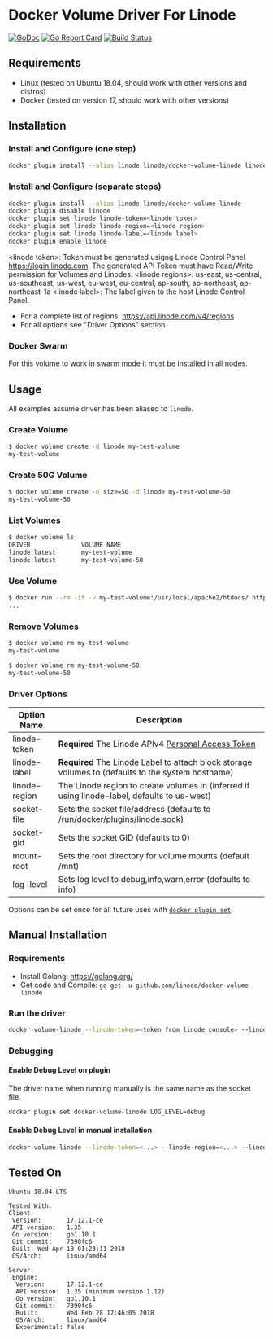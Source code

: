 # Docker Volume Driver For Linode

[![GoDoc](https://godoc.org/github.com/linode/docker-volume-linode?status.svg)](https://godoc.org/github.com/linode/docker-volume-linode)
[![Go Report Card](https://goreportcard.com/badge/github.com/linode/docker-volume-linode)](https://goreportcard.com/report/github.com/linode/docker-volume-linode)
[![Build Status](https://travis-ci.org/linode/docker-volume-linode.svg?branch=master)](https://travis-ci.org/linode/docker-volume-linode)

## Requirements

- Linux (tested on Ubuntu 18.04, should work with other versions and distros)
- Docker (tested on version 17, should work with other versions)

## Installation

### Install and Configure (one step)

```sh
docker plugin install --alias linode linode/docker-volume-linode linode-token=<linode token> linode-region=<linode region> linode-label=<linode label>
```


### Install and Configure (separate steps)

```sh
docker plugin install --alias linode linode/docker-volume-linode
docker plugin disable linode
docker plugin set linode linode-token=<linode token>
docker plugin set linode linode-region=<linode region>
docker plugin set linode linode-label=<linode label>
docker plugin enable linode
```

\<linode token\>: Token must be generated usigng Linode Control Panel https://login.linode.com.  The generated 	API Token must have Read/Write permission for Volumes and Linodes.
\<linode regions\>: us-east, us-central, us-southeast, us-west, eu-west, eu-central, ap-south, ap-northeast, ap-northeast-1a
\<linode label\>: The label given to the host Linode Control Panel.

- For a complete list of regions:  https://api.linode.com/v4/regions
- For all options see "Driver Options" section


### Docker Swarm
For this volume to work in swarm mode it must be installed in all nodes.


## Usage

All examples assume driver has been aliased to `linode`.


### Create Volume


```sh
$ docker volume create -d linode my-test-volume
my-test-volume
```

### Create 50G Volume

```sh
$ docker volume create -o size=50 -d linode my-test-volume-50
my-test-volume-50
```

### List Volumes

```sh
$ docker volume ls
DRIVER              VOLUME NAME
linode:latest       my-test-volume
linode:latest       my-test-volume-50
```

### Use Volume

```sh
$ docker run --rm -it -v my-test-volume:/usr/local/apache2/htdocs/ httpd
...
```

### Remove Volumes

```sh
$ docker volume rm my-test-volume
my-test-volume

$ docker volume rm my-test-volume-50
my-test-volume-50
```

### Driver Options

| Option Name | Description |
| --- | --- |
| linode-token | **Required** The Linode APIv4 [Personal Access Token](https://cloud.linode.com/profile/tokens)
| linode-label | **Required** The Linode Label to attach block storage volumes to (defaults to the system hostname) |
| linode-region | The Linode region to create volumes in (inferred if using linode-label, defaults to us-west) |
| socket-file | Sets the socket file/address (defaults to /run/docker/plugins/linode.sock) |
| socket-gid | Sets the socket GID (defaults to 0) |
| mount-root | Sets the root directory for volume mounts (default /mnt) |
| log-level | Sets log level to debug,info,warn,error (defaults to info) |



Options can be set once for all future uses with [`docker plugin set`](https://docs.docker.com/engine/reference/commandline/plugin_set/#extended-description).

## Manual Installation

### Requirements

- Install Golang: <https://golang.org/>
- Get code and Compile: `go get -u github.com/linode/docker-volume-linode`

### Run the driver

```sh
docker-volume-linode --linode-token=<token from linode console> --linode-region=<linode region> --linode-label=<linode label>
```

### Debugging

#### Enable Debug Level on plugin

The driver name when running manually is the same name as the socket file.

```sh
docker plugin set docker-volume-linode LOG_LEVEL=debug
```

#### Enable Debug Level in manual installation

```sh
docker-volume-linode --linode-token=<...> --linode-region=<...> --linode-label=<...> --log-level=debug
```

## Tested On

```text
Ubuntu 18.04 LTS
```

```text
Tested With:
Client:
 Version:       17.12.1-ce
 API version:   1.35
 Go version:    go1.10.1
 Git commit:    7390fc6
 Built: Wed Apr 18 01:23:11 2018
 OS/Arch:       linux/amd64

Server:
 Engine:
  Version:      17.12.1-ce
  API version:  1.35 (minimum version 1.12)
  Go version:   go1.10.1
  Git commit:   7390fc6
  Built:        Wed Feb 28 17:46:05 2018
  OS/Arch:      linux/amd64
  Experimental: false
```
